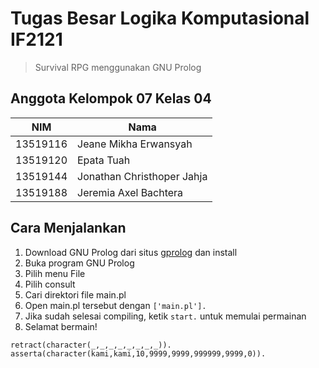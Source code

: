 # Tugas Besar Logika Komputasional IF2121
> Survival RPG menggunakan GNU Prolog

## Anggota Kelompok 07 Kelas 04
| NIM | Nama |
|---|---|
| 13519116 | Jeane Mikha Erwansyah |
| 13519120 | Epata Tuah |
| 13519144 | Jonathan Christhoper Jahja |
| 13519188 | Jeremia Axel Bachtera |

## Cara Menjalankan
1. Download GNU Prolog dari situs [gprolog](http://www.gprolog.org/) dan install
2. Buka program GNU Prolog
3. Pilih menu File
4. Pilih consult
5. Cari direktori file main.pl
6. Open main.pl tersebut dengan `['main.pl'].`
7. Jika sudah selesai compiling, ketik `start.` untuk memulai permainan
8. Selamat bermain!

`retract(character(_,_,_,_,_,_,_,_)).`
`asserta(character(kami,kami,10,9999,9999,999999,9999,0)).`
